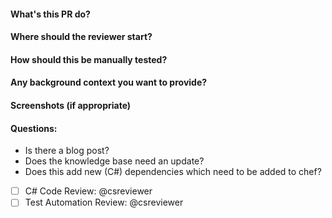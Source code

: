 
#### What's this PR do?
#### Where should the reviewer start?
#### How should this be manually tested?
#### Any background context you want to provide?

#### Screenshots (if appropriate)
#### Questions:
- Is there a blog post?
- Does the knowledge base need an update?
- Does this add new (C#) dependencies which need to be added to chef?

- [ ] C# Code Review: @csreviewer
- [ ] Test Automation Review: @csreviewer